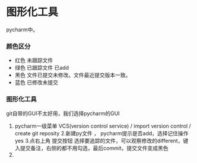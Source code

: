 图形化工具
===
pycharm中。

### 颜色区分
- 红色 未跟踪文件
- 绿色 已跟踪文件 已add
- 黑色 文件已提交未修改。文件最近提交版本一致。
- 蓝色 已修改未提交

### 图形化工具
git自带的GUI不太好用，我们选择pycharm的GUI
1. pycharm一级菜单 VCS(version control service) / import version control / create git reposity
2.新建py文件 ， pycharm提示是否add，选择记住操作yes
3.点右上角 提交按钮 选择要追踪的文件，可以观察修改的different，键入提交备注，右侧的都不用勾选，最后commit，提交文件变成黑色
4.
